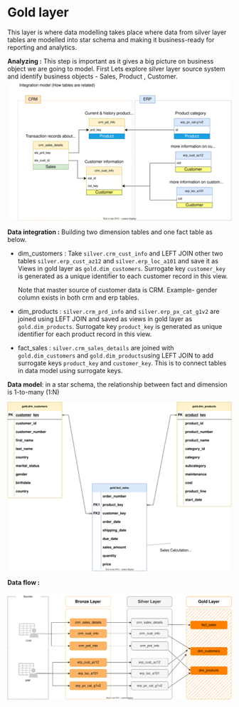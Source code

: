 # Gold layer
This layer is where data modelling takes place where data from silver layer tables are modelled into star schema and making it business-ready for reporting and analytics.

<b>Analyzing :</b> This step is important as it gives a big picture on business object we are going to model. First Lets explore silver layer source system and identify business objects - Sales, Product , Customer. 
<img src="https://github.com/sumedhadewan/sql_datawarehouse_project/blob/main/docs/images/integration_model.drawio_final.svg">

<b>Data integration :</b> 
Building two dimension tables and one fact table as below.

- dim_customers : Take `silver.crm_cust_info` and LEFT JOIN other two tables `silver.erp_cust_az12` and `silver.erp_loc_a101` and save it as Views in gold layer as `gold.dim_customers`. Surrogate key `customer_key` is generated as a unique identifier to each customer record in this view.

  Note that master source of customer data is CRM. Example- gender column exists in both crm and erp tables.

- dim_products : `silver.crm_prd_info` and `silver.erp_px_cat_g1v2` are joined using LEFT JOIN and saved as views in gold layer as `gold.dim_products`. Surrogate key `product_key` is generated as unique identifier for each product record in this view.

- fact_sales : `silver.crm_sales_details` are joined with `gold.dim_customers` and `gold.dim_products`using LEFT JOIN to add surrogate keys `product_key` and `customer_key`. This is to connect tables in data model using surrogate keys.

<b>Data model</b>: in a star schema, the relationship between fact and dimension is 1-to-many (1:N)

  <img src="https://github.com/sumedhadewan/sql_datawarehouse_project/blob/main/docs/images/data_model.drawio.svg">

<b>Data flow :</b>

<img src="https://github.com/sumedhadewan/sql_datawarehouse_project/blob/main/docs/images/data_flow_gold_layer.drawio.svg">
